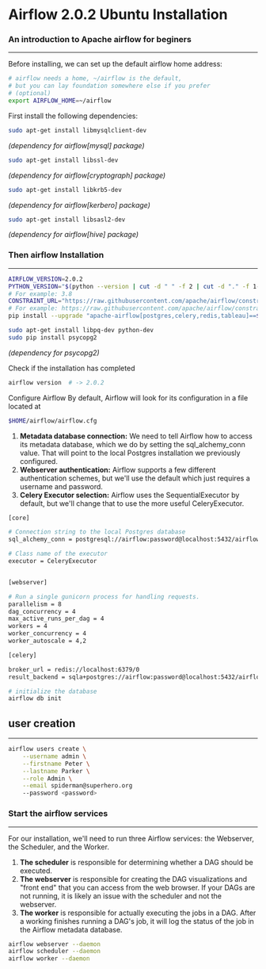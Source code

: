 # Airflow 2.0.2 Ubuntu Installation
### **An introduction to Apache airflow for beginers**
---
Before installing, we can set up the default airflow home address:

```bash
# airflow needs a home, ~/airflow is the default,
# but you can lay foundation somewhere else if you prefer
# (optional)
export AIRFLOW_HOME=~/airflow
```

First install the following dependencies:

```bash
sudo apt-get install libmysqlclient-dev
```
*(dependency for airflow[mysql] package)*

```bash
sudo apt-get install libssl-dev
```
*(dependency for airflow[cryptograph] package)*

```bash
sudo apt-get install libkrb5-dev
```
*(dependency for airflow[kerbero] package)*

```bash
sudo apt-get install libsasl2-dev
```
*(dependency for airflow[hive] package)*

### **Then airflow Installation**
---

```bash
AIRFLOW_VERSION=2.0.2
PYTHON_VERSION="$(python --version | cut -d " " -f 2 | cut -d "." -f 1-2)"
# For example: 3.8
CONSTRAINT_URL="https://raw.githubusercontent.com/apache/airflow/constraints-${AIRFLOW_VERSION}/constraints-${PYTHON_VERSION}.txt"
# For example: https://raw.githubusercontent.com/apache/airflow/constraints-2.0.2/constraints-3.6.txt
pip install --upgrade "apache-airflow[postgres,celery,redis,tableau]==${AIRFLOW_VERSION}" --constraint "${CONSTRAINT_URL}"
```

```bash
sudo apt-get install libpq-dev python-dev
sudo pip install psycopg2
```
*(dependency for psycopg2)*

Check if the installation has completed
```bash
airflow version  # -> 2.0.2
```

Configure Airflow
By default, Airflow will look for its configuration in a file located at
```bash
$HOME/airflow/airflow.cfg
```

1. **Metadata database connection:** We need to tell Airflow how to access its metadata database, which we do by setting the sql_alchemy_conn value. That will point to the local Postgres installation we previously configured.
1. **Webserver authentication:** Airflow supports a few different authentication schemes, but we'll use the default which just requires a username and password.
1. **Celery Executor selection:** Airflow uses the SequentialExecutor by default, but we'll change that to use the more useful CeleryExecutor.


```bash
[core]

# Connection string to the local Postgres database
sql_alchemy_conn = postgresql://airflow:password@localhost:5432/airflow

# Class name of the executor
executor = CeleryExecutor


[webserver]

# Run a single gunicorn process for handling requests.
parallelism = 8
dag_concurrency = 4
max_active_runs_per_dag = 4
workers = 4
worker_concurrency = 4
worker_autoscale = 4,2

[celery]

broker_url = redis://localhost:6379/0
result_backend = sqla+postgres://airflow:password@localhost:5432/airflow
```

```bash
# initialize the database
airflow db init
```

## **user creation**
---
```bash
airflow users create \
    --username admin \
    --firstname Peter \
    --lastname Parker \
    --role Admin \
    --email spiderman@superhero.org
    --password <password>
```

### **Start the airflow services**
---
For our installation, we'll need to run three Airflow services: the Webserver, the Scheduler, and the Worker.

1. **The scheduler** is responsible for determining whether a DAG should be executed.
1. **The webserver** is responsible for creating the DAG visualizations and "front end" that you can access from the web browser. If your DAGs are not running, it is likely an issue with the scheduler and not the webserver.
1. **The worker** is responsible for actually executing the jobs in a DAG. After a working finishes running a DAG's job, it will log the status of the job in the Airflow metadata database.

```bash
airflow webserver --daemon
airflow scheduler --daemon
airflow worker --daemon
```
